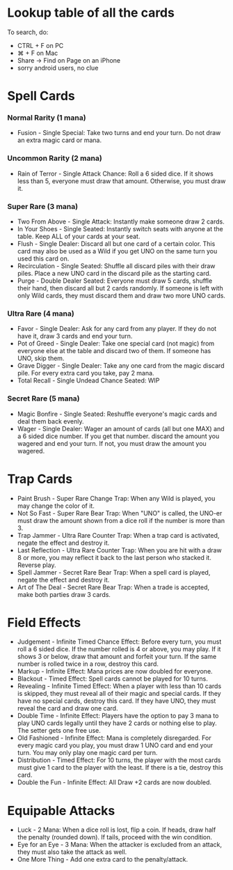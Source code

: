 # Lookup table of all the cards
To search, do:
* CTRL + F on PC
* ⌘ + F on Mac
* Share -> Find on Page on an iPhone
* sorry android users, no clue

# Spell Cards

### Normal Rarity (1 mana)
* Fusion - Single Special: Take two turns and end your turn. Do not draw an extra magic card or mana.
  
### Uncommon Rarity (2 mana)
* Rain of Terror - Single Attack Chance: Roll a 6 sided dice. If it shows less than 5, everyone must draw that amount. Otherwise, you must draw it.

### Super Rare (3 mana)
* Two From Above - Single Attack: Instantly make someone draw 2 cards.
* In Your Shoes - Single Seated: Instantly switch seats with anyone at the table. Keep ALL of your cards at your seat.
* Flush - Single Dealer: Discard all but one card of a certain color. This card may also be used as a Wild if you get UNO on the same turn you used this card on.
* Recirculation - Single Seated: Shuffle all discard piles with their draw piles. Place a new UNO card in the discard pile as the starting card.
* Purge - Double Dealer Seated: Everyone must draw 5 cards, shuffle their hand, then discard all but 2 cards randomly. If someone is left with only Wild cards, they must discard them and draw two more UNO cards.

### Ultra Rare (4 mana)
* Favor - Single Dealer: Ask for any card from any player. If they do not have it, draw 3 cards and end your turn.
* Pot of Greed - Single Dealer: Take one special card (not magic) from everyone else at the table and discard two of them. If someone has UNO, skip them.
* Grave Digger - Single Dealer: Take any one card from the magic discard pile. For every extra card you take, pay 2 mana.
* Total Recall - Single Undead Chance Seated: WIP

### Secret Rare (5 mana)
* Magic Bonfire - Single Seated: Reshuffle everyone's magic cards and deal them back evenly.
* Wager - Single Dealer: Wager an amount of cards (all but one MAX) and a 6 sided dice number. If you get that number. discard the amount you wagered and end your turn. If not, you must draw the amount you wagered.

# Trap Cards
* Paint Brush - Super Rare Change Trap: When any Wild is played, you may change the color of it.
* Not So Fast - Super Rare Bear Trap: When "UNO" is called, the UNO-er must draw the amount shown from a dice roll if the number is more than 3.
* Trap Jammer - Ultra Rare Counter Trap: When a trap card is activated, negate the effect and destroy it.
* Last Reflection - Ultra Rare Counter Trap: When you are hit with a draw 8 or more, you may reflect it back to the last person who stacked it. Reverse play.
* Spell Jammer - Secret Rare Bear Trap: When a spell card is played, negate the effect and destroy it.
* Art of The Deal - Secret Rare Bear Trap: When a trade is accepted, make both parties draw 3 cards.

# Field Effects
* Judgement - Infinite Timed Chance Effect: Before every turn, you must roll a 6 sided dice. If the number rolled is 4 or above, you may play. If it shows 3 or below, draw that amount and forfeit your turn. If the same number is rolled twice in a row, destroy this card.
* Markup - Infinite Effect: Mana prices are now doubled for everyone.
* Blackout - Timed Effect: Spell cards cannot be played for 10 turns.
* Revealing - Infinite Timed Effect: When a player with less than 10 cards is skipped, they must reveal all of their magic and special cards. If they have no special cards, destroy this card. If they have UNO, they must reveal the card and draw one card.
* Double Time - Infinite Effect: Players have the option to pay 3 mana to play UNO cards legally until they have 2 cards or nothing else to play. The setter gets one free use.
* Old Fashioned - Infinite Effect: Mana is completely disregarded. For every magic card you play, you must draw 1 UNO card and end your turn. You may only play one magic card per turn.
* Distribution - Timed Effect: For 10 turns, the player with the most cards must give 1 card to the player with the least. If there is a tie, destroy this card.
* Double the Fun - Infinite Effect: All Draw +2 cards are now doubled.

# Equipable Attacks
* Luck - 2 Mana: When a dice roll is lost, flip a coin. If heads, draw half the penalty (rounded down). If tails, proceed with the win condition.
* Eye for an Eye - 3 Mana: When the attacker is excluded from an attack, they must also take the attack as well.
* One More Thing - Add one extra card to the penalty/attack.

